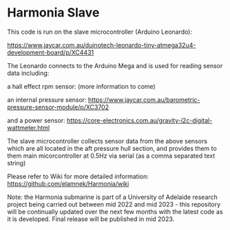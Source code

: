 # Harmonia Slave
This code is run on the slave microcontroller (Arduino Leonardo):

https://www.jaycar.com.au/duinotech-leonardo-tiny-atmega32u4-development-board/p/XC4431

The Leonardo connects to the Arduino Mega and is used for reading sensor data including:

a hall effect rpm sensor:
(more information to come) 

an internal pressure sensor:
https://www.jaycar.com.au/barometric-pressure-sensor-module/p/XC3702

and a power sensor:
https://core-electronics.com.au/gravity-i2c-digital-wattmeter.html

The slave microcontroller collects sensor data from the above sensors which are all located in the aft pressure hull section, and provides them to them main micorcontroller at 0.5Hz via serial (as a comma separated text string)

Please refer to Wiki for more detailed information:
https://github.com/elamnek/Harmonia/wiki

Note: the Harmonia submarine is part of a University of Adelaide research project being carried out between mid 2022 and mid 2023 - this repository will be continually updated over the next few months with the latest code as it is developed. Final release will be published in mid 2023.

